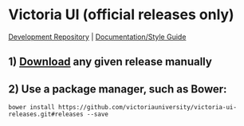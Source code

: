 # Victoria UI (official releases only)

[Development Repository](https://github.com/victoriauniversity/vuw-styleguide) | [Documentation/Style Guide](https://static.victoria.ac.nz)

## 1) [Download](https://github.com/victoriauniversity/victoria-ui-releases/releases) any given release manually

## 2) Use a package manager, such as Bower:

```shell
bower install https://github.com/victoriauniversity/victoria-ui-releases.git#releases --save
```

